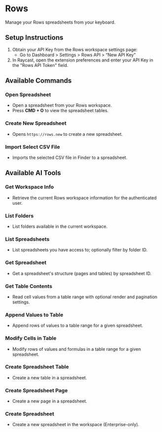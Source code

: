 # Rows

Manage your Rows spreadsheets from your keyboard.

## Setup Instructions

1. Obtain your API Key from the Rows workspace settings page:
   - Go to Dashboard > Settings > Rows API > “New API Key”
2. In Raycast, open the extension preferences and enter your API Key in the "Rows API Token" field.

## Available Commands

### Open Spreadsheet

- Open a spreadsheet from your Rows workspace.
- Press **CMD + O** to view the spreadsheet tables.

### Create New Spreadsheet

- Opens `https://rows.new` to create a new spreadsheet.

### Import Select CSV File

- Imports the selected CSV file in Finder to a spreadsheet.

## Available AI Tools

### Get Workspace Info

- Retrieve the current Rows workspace information for the authenticated user.

### List Folders

- List folders available in the current workspace.

### List Spreadsheets

- List spreadsheets you have access to; optionally filter by folder ID.

### Get Spreadsheet

- Get a spreadsheet's structure (pages and tables) by spreadsheet ID.

### Get Table Contents

- Read cell values from a table range with optional render and pagination settings.

### Append Values to Table

- Append rows of values to a table range for a given spreadsheet.

### Modify Cells in Table

- Modify rows of values and formulas in a table range for a given spreadsheet.

### Create Spreadsheet Table

- Create a new table in a spreadsheet.

### Create Spreadsheet Page

- Create a new page in a spreadsheet.

### Create Spreadsheet

- Create a new spreadsheet in the workspace (Enterprise-only).
